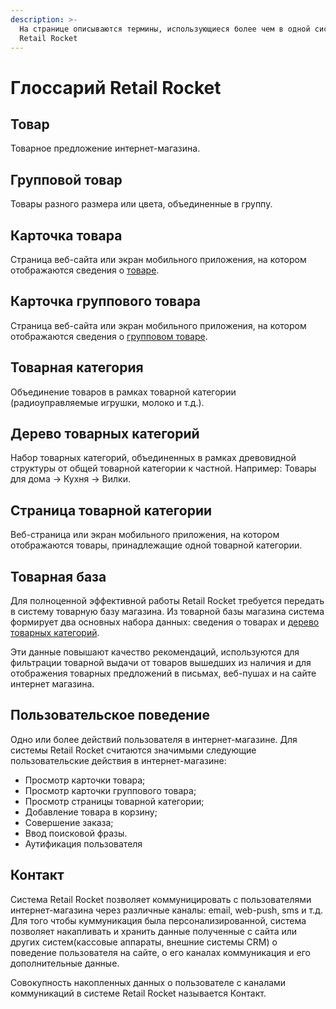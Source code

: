 ```yaml
---
description: >-
  На странице описываются термины, использующиеся более чем в одной системе
  Retail Rocket
---
```


# Глоссарий Retail Rocket

## Товар

Товарное предложение интернет-магазина.

## Групповой товар

Товары разного размера или цвета, объединенные в группу.

## Карточка товара

Страница веб-сайта или экран мобильного приложения, на котором отображаются сведения о [товаре](./#tovar).

## Карточка группового товара

Страница веб-сайта или экран мобильного приложения, на котором отображаются сведения о [групповом товаре](./#gruppovoi-tovar).

## Товарная категория

Объединение товаров в рамках товарной категории \(радиоуправляемые игрушки, молоко и т.д.\).

## Дерево товарных категорий

Набор товарных категорий, объединенных в рамках древовидной структуры от общей товарной категории к частной. Например: Товары для дома -&gt; Кухня -&gt; Вилки.

## Страница товарной категории

Веб-страница или экран мобильного приложения, на котором отображаются товары, принадлежащие одной товарной категории.

## Товарная база

Для полноценной эффективной работы Retail Rocket требуется передать в систему товарную базу магазина. Из товарной базы магазина система формирует два основных набора данных: сведения о товарах и [дерево товарных категорий](./#derevo-tovarnykh-kategorii).

Эти данные повышают качество рекомендаций, используются для фильтрации товарной выдачи от товаров вышедших из наличия и для отображения товарных предложений в письмах, веб-пушах и на сайте интернет магазина.

## Пользовательское поведение

Одно или более действий пользователя в интернет-магазине. Для системы Retail Rocket считаются значимыми следующие пользовательские действия в интернет-магазине:

* Просмотр карточки товара;
* Просмотр карточки группового товара;
* Просмотр страницы товарной категории;
* Добавление товара в корзину;
* Совершение заказа;
* Ввод поисковой фразы.
* Аутификация пользователя

## Контакт

Система Retail Rocket позволяет коммуницировать с пользователями интернет-магазина через различные каналы: email, web-push, sms и т.д. Для того чтобы куммуникация была персонализированной, система позволяет накапливать и хранить данные полученные с сайта или других систем\(кассовые аппараты, внешние системы CRM\) о поведение пользователя на сайте, о его каналах коммуникация и его дополнительные данные. 

Совокупность накопленных данных о пользователе с каналами коммуникаций в системе Retail Rocket называется Контакт.  

